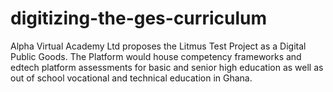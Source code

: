 # digitizing-the-ges-curriculum
Alpha Virtual Academy Ltd proposes the Litmus Test Project as a Digital Public Goods. The Platform would house competency frameworks and edtech platform assessments for basic and senior high education as well as out of school vocational and technical education in Ghana.

